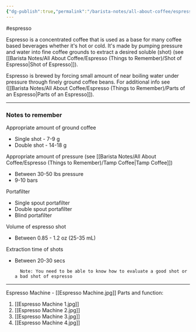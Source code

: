 ```yaml
---
{"dg-publish":true,"permalink":"/barista-notes/all-about-coffee/espresso-things-to-remember/espresso/"}
---
```



#espresso 

Espresso is a concentrated coffee that is used as a base for many coffee based beverages whether it's hot or cold. It's made by pumping pressure and water into fine coffee grounds to extract a desired soluble (shot) (see [[Barista Notes/All About Coffee/Espresso (Things to Remember)/Shot of Espresso\|Shot of Espresso]]).

Espresso is brewed by forcing small amount of near boiling water under pressure through finely ground coffee beans. For additional info see ([[Barista Notes/All About Coffee/Espresso (Things to Remember)/Parts of an Espresso\|Parts of an Espresso]]).

--- 
### Notes to remember

Appropriate amount of ground coffee 
- Single shot -  7-9 g
- Double shot - 14-18 g

Appropriate amount of pressure (see [[Barista Notes/All About Coffee/Espresso (Things to Remember)/Tamp Coffee\|Tamp Coffee]])
- Between 30-50 lbs pressure
- 9-10 bars

Portafilter
- Single spout portafilter
- Double spout portafilter
- Blind portafilter

Volume of espresso shot 
- Between 0.85 - 1.2 oz (25-35 mL)

Extraction time of shots
- Between 20-30 secs

		Note: You need to be able to know how to evaluate a good shot or a bad shot of espresso

--- 
Espresso Machine - [[Espresso Machine.jpg]]
Parts and function: 
1. [[Espresso Machine 1.jpg]]
2. [[Espresso Machine 2.jpg]]
3. [[Espresso Machine 3.jpg]]
4. [[Espresso Machine 4.jpg]]
